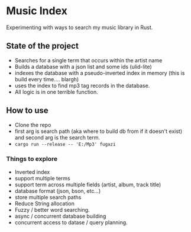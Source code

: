 # Music Index

Experimenting with ways to search my music library in Rust.

## State of the project
- Searches for a single term that occurs within the artist name
- Builds a database with a json list and some ids (ulid-lite)
- indexes the database with a pseudo-inverted index in memory (this is build every time.... blargh)
- uses the index to find mp3 tag records in the database.
- All logic is in one terrible function.

## How to use
- Clone the repo
- first arg is search path (aka where to build db from if it doesn't exist) and second arg is the search term.
- `cargo run --release -- 'E:/Mp3' fugazi`

### Things to explore
- Inverted index
- support multiple terms
- support term across multiple fields (artist, album, track title)
- database format (json, bson, etc...)
- store multiple search paths
- Reduce String allocation
- Fuzzy / better word searching.
- async / concurrent database building
- concurrent access to datase / query planning.